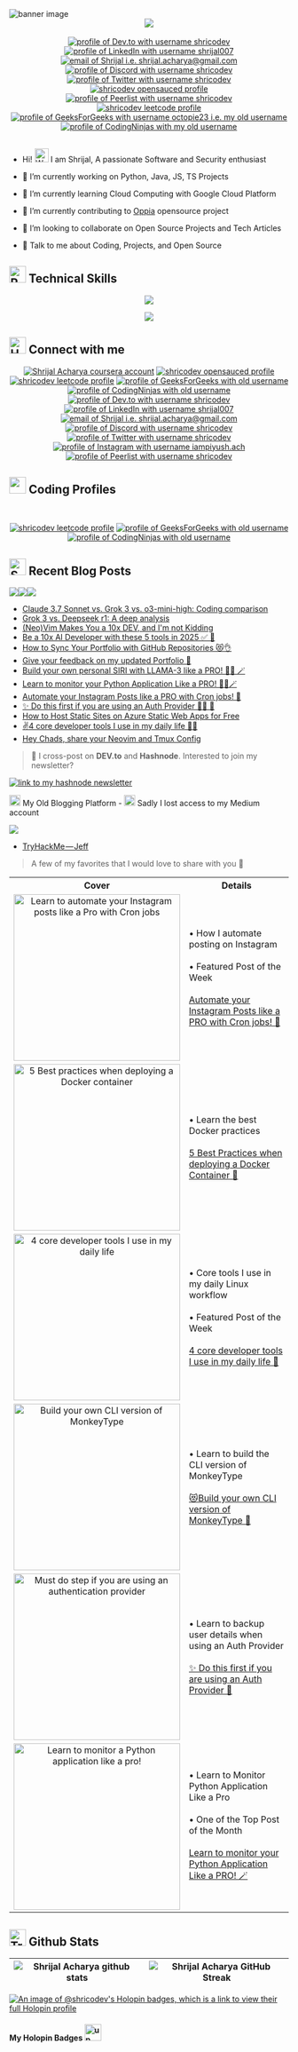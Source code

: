 <img alt="banner image" src="https://github.com/shricodev/shricodev/blob/main/images/banner.png">

<div align="center">
  <a href="https://visitorbadge.io/status?path=https%3A%2F%2Fgithub.com%2Fshricodev"><img src="https://api.visitorbadge.io/api/visitors?path=https%3A%2F%2Fgithub.com%2Fshricodev&labelColor=%23ebedf0&countColor=%23ebedf0&labelStyle=upper" /></a>
  <br><br>
  <a href="https://dev.to/shricodev"><img src="https://img.shields.io/badge/dev.to-ebedf0?style=for-the-badge&logo=devdotto&logoColor=0A0209" alt="profile of Dev.to with username shricodev" /></a>
  <a href="https://www.linkedin.com/in/shrijal007"><img src="https://img.shields.io/badge/LinkedIn-ebedf0?style=for-the-badge&logo=linkedin&logoColor=0A0209" alt="profile of LinkedIn with username shrijal007" /></a>
  <a href="mailto:shrijal.acharya@gmail.com"><img src="https://img.shields.io/badge/Gmail-ebedf0?style=for-the-badge&logo=gmail&logoColor=0A0209" alt="email of Shrijal i.e. shrijal.acharya@gmail.com" /></a>
  <a href="https://discordapp.com/users/1082700727220183151"><img src="https://img.shields.io/badge/Discord-ebedf0?style=for-the-badge&logo=discord&logoColor=0A0209" alt="profile of Discord with username shricodev" ></a>
  <a href="https://twitter.com/shricodev"><img src="https://img.shields.io/badge/Twitter-ebedf0?style=for-the-badge&logo=x&logoColor=0A0209" alt="profile of Twitter with username shricodev" ></a>
  <a href="https://app.opensauced.pizza/user/shricodev"><img src="https://img.shields.io/badge/opensauced-ebedf0?style=for-the-badge&logo=opensauced&logoColor=0A0209" alt="shricodev opensauced profile" /></a>
  <a href="https://peerlist.io/shricodev"><img src="https://img.shields.io/badge/peerlist-ebedf0?style=for-the-badge&logo=peerlist&logoColor=0A0209" alt="profile of Peerlist with username shricodev" ></a>
  <br/>
  <a href="https://leetcode.com/shricodev"><img src="https://img.shields.io/badge/leetcode-ebedf0?style=for-the-badge&logo=leetcode&logoColor=0A0209" alt="shricodev leetcode profile" /></a>
  <a href="https://auth.geeksforgeeks.org/user/octopie23"><img src="https://img.shields.io/badge/geeksforgeeks-ebedf0?style=for-the-badge&logo=geeksforgeeks&logoColor=0A0209" alt="profile of GeeksForGeeks with username octopie23 i.e. my old username" ></a>
  <a href="https://www.codingninjas.com/codestudio/profile/6d2f4a1b-5461-4e51-92fa-90f00f70f309"><img src="https://img.shields.io/badge/codingninjas-ebedf0?style=for-the-badge&logo=codingninjas&logoColor=0A0209" alt="profile of CodingNinjas with my old username" ></a>
</div>

<br/>

- Hi! <img src="https://raw.githubusercontent.com/Tarikul-Islam-Anik/Animated-Fluent-Emojis/master/Emojis/Hand%20gestures/Waving%20Hand.png" alt="Waving Hand" width="25" height="25" /> I am Shrijal, A passionate Software and Security enthusiast

- 🔭 I’m currently working on Python, Java, JS, TS Projects

- 🌱 I’m currently learning Cloud Computing with Google Cloud Platform

- 🔭 I’m currently contributing to [Oppia](https://github.com/oppia/oppia) opensource project

- 👯 I’m looking to collaborate on Open Source Projects and Tech Articles

- 💬 Talk to me about Coding, Projects, and Open Source

## <img src="https://raw.githubusercontent.com/Tarikul-Islam-Anik/Animated-Fluent-Emojis/master/Emojis/Travel%20and%20places/Rocket.png" alt="Rocket" width="30" height="30" /> Technical Skills

<p align="center">
  <a href="https://shricodev.vercel.app">
    <img src="https://skillicons.dev/icons?i=go,docker,kubernetes,linux,gcp,postgres,mongo" />
  </a>
</p>

<p align="center">
  <a href="https://shricodev.vercel.app">
    <img src="https://skillicons.dev/icons?i=python,django,express,js,typescript,react,next,bash,git,html,css" />
  </a>
</p>

## <img src="https://user-images.githubusercontent.com/74038190/216112957-034e1f8b-5468-4857-8512-9cd2bac35bb6.png" alt="Handshake" width="30" /> Connect with me

<div align="center" >
  <a href="https://www.coursera.org/user/6f7698d69fb4ee325093383f88d8d2ff"><img src="https://img.shields.io/badge/coursera-ebedf0?style=for-the-badge&logo=coursera&logoColor=0A0209" alt="Shrijal Acharya coursera account" /></a>
  <a href="https://app.opensauced.pizza/user/shricodev"><img src="https://img.shields.io/badge/opensauced-ebedf0?style=for-the-badge&logo=opensauced&logoColor=0A0209" alt="shricodev opensauced profile" /></a>
  <br/>
  <a href="https://leetcode.com/shricodev"><img src="https://img.shields.io/badge/leetcode-ebedf0?style=for-the-badge&logo=leetcode&logoColor=0A0209" alt="shricodev leetcode profile" /></a>
  <a href="https://auth.geeksforgeeks.org/user/octopie23"><img src="https://img.shields.io/badge/geeksforgeeks-ebedf0?style=for-the-badge&logo=geeksforgeeks&logoColor=0A0209" alt="profile of GeeksForGeeks with old username" ></a>
  <a href="https://www.codingninjas.com/codestudio/profile/6d2f4a1b-5461-4e51-92fa-90f00f70f309"><img src="https://img.shields.io/badge/codingninjas-ebedf0?style=for-the-badge&logo=codingninjas&logoColor=0A0209" alt="profile of CodingNinjas with old username" ></a>
  <br/>
  <a href="https://dev.to/shricodev"><img src="https://img.shields.io/badge/dev.to-ebedf0?style=for-the-badge&logo=devdotto&logoColor=0A0209" alt="profile of Dev.to with username shricodev" /></a>
  <a href="https://www.linkedin.com/in/shrijal007"><img src="https://img.shields.io/badge/LinkedIn-ebedf0?style=for-the-badge&logo=linkedin&logoColor=0A0209" alt="profile of LinkedIn with username shrijal007" /></a>
  <a href="mailto:shrijal.acharya@gmail.com"><img src="https://img.shields.io/badge/Gmail-ebedf0?style=for-the-badge&logo=gmail&logoColor=0A0209" alt="email of Shrijal i.e. shrijal.acharya@gmail.com" /></a>
  <a href="https://discordapp.com/users/1082700727220183151"><img src="https://img.shields.io/badge/Discord-ebedf0?style=for-the-badge&logo=discord&logoColor=0A0209" alt="profile of Discord with username shricodev" ></a>
  <a href="https://twitter.com/shricodev"><img src="https://img.shields.io/badge/Twitter-ebedf0?style=for-the-badge&logo=x&logoColor=0A0209" alt="profile of Twitter with username shricodev" ></a>
  <a href="https://instagram.com/iampiyush.ach"><img src="https://img.shields.io/badge/instagram-ebedf0?style=for-the-badge&logo=instagram&logoColor=0A0209" alt="profile of Instagram with username iampiyush.ach" ></a>
  <a href="https://peerlist.io/shricodev"><img src="https://img.shields.io/badge/peerlist-ebedf0?style=for-the-badge&logo=peerlist&logoColor=0A0209" alt="profile of Peerlist with username shricodev" ></a>
</div>

## <img src='https://user-images.githubusercontent.com/74038190/206662607-d9e7591e-bbf9-42f9-9386-29efc927bc16.gif' width="30"> Coding Profiles

<br/>
<p align="center">
  <a href="https://leetcode.com/shricodev"><img src="https://img.shields.io/badge/leetcode-ebedf0?style=for-the-badge&logo=leetcode&logoColor=0A0209" alt="shricodev leetcode profile" /></a>
  <a href="https://auth.geeksforgeeks.org/user/octopie23"><img src="https://img.shields.io/badge/geeksforgeeks-ebedf0?style=for-the-badge&logo=geeksforgeeks&logoColor=0A0209" alt="profile of GeeksForGeeks with old username" ></a>
  <a href="https://www.codingninjas.com/codestudio/profile/6d2f4a1b-5461-4e51-92fa-90f00f70f309"><img src="https://img.shields.io/badge/codingninjas-ebedf0?style=for-the-badge&logo=codingninjas&logoColor=0A0209" alt="profile of CodingNinjas with old username" ></a>
</p>

## <img src="https://raw.githubusercontent.com/Tarikul-Islam-Anik/Animated-Fluent-Emojis/master/Emojis/Objects/Scroll.png" alt="Scroll" width="30" height="30" /> Recent Blog Posts

<a href="https://dev.to/shricodev"><img src="https://img.shields.io/badge/dev.to-0A0A0A?style=for-the-badge&logo=devdotto&logoColor=white"/></a><a href="https://www.freecodecamp.org/news/author/shricodev/"><img src="https://img.shields.io/badge/freeCodeCamp-0A0A0A?style=for-the-badge&logo=freecodecamp&logoColor=white"/></a><a href="https://shricodev.hashnode.dev"><img src="https://img.shields.io/badge/hashnode.dev-0A0A0A?style=for-the-badge&logo=hashnode&logoColor=white"/></a><br>

<!-- BLOG-POST-LIST:START -->
- [Claude 3.7 Sonnet vs. Grok 3 vs. o3-mini-high: Coding comparison](https://dev.to/composiodev/claude-37-sonnet-vs-grok-3-vs-o3-mini-high-coding-comparison-23oe)
- [Grok 3 vs. Deepseek r1: A deep analysis](https://dev.to/composiodev/grok-3-vs-deepseek-r1-a-deep-analysis-2kcl)
- [&lpar;Neo&rpar;Vim Makes You a 10x DEV, and I&#39;m not Kidding](https://dev.to/shricodev/neovim-makes-you-a-10x-dev-and-im-not-kidding-2ka1)
- [Be a 10x AI Developer with these 5 tools in 2025 ✅ 🚀](https://dev.to/shricodev/be-a-10x-ai-developer-with-these-5-tools-in-2025-213a)
- [How to Sync Your Portfolio with GitHub Repositories 😻👌](https://dev.to/shricodev/how-to-sync-your-portfolio-with-github-repositories-2obi)
- [Give your feedback on my updated Portfolio 👋](https://dev.to/shricodev/give-your-feedback-on-my-updated-portfolio-2nkb)
- [Build your own personal SIRI with LLAMA-3 like a PRO! 🧙‍♂️ 🪄](https://dev.to/shricodev/build-your-personal-siri-with-llama-3-like-a-pro-5h1o)
- [Learn to monitor your Python Application Like a PRO! 🧙‍♂️🪄](https://dev.to/shricodev/learn-to-monitor-your-python-application-like-a-pro-15pg)
- [Automate your Instagram Posts like a PRO with Cron jobs! 🚀](https://dev.to/shricodev/automate-your-instagram-posts-like-a-pro-with-cron-jobs-3idb)
- [✨ Do this first if you are using an Auth Provider 🧙‍♂️ 🫵](https://dev.to/shricodev/do-this-first-if-you-are-using-an-auth-provider-1ndo)
- [How to Host Static Sites on Azure Static Web Apps for Free](https://www.freecodecamp.org/news/how-to-host-static-sites-on-azure-static-web-apps/)
- [✌️4 core developer tools I use in my daily life 🚀😎](https://dev.to/shricodev/4-core-developer-tools-i-use-in-my-daily-life-2524)
- [Hey Chads, share your Neovim and Tmux Config](https://dev.to/shricodev/hey-chads-share-your-neovim-and-tmux-config-26ap)
<!-- BLOG-POST-LIST:END -->

> 👀 I cross-post on **DEV.to** and **Hashnode**. Interested to join my newsletter?

<a href="https://shricodev.hashnode.dev/newsletter"><img src="https://img.shields.io/badge/join%20my%20newsletter-0A0A0A?style=for-the-badge&logo=hashnode&logoColor=white" alt="link to my hashnode newsletter"/></a>

<p><img src="https://raw.githubusercontent.com/Tarikul-Islam-Anik/Animated-Fluent-Emojis/master/Emojis/Hand%20gestures/Backhand%20Index%20Pointing%20Down.png" alt="Backhand Index Pointing Down" width="20" height="20" /> My Old Blogging Platform - <img src="https://raw.githubusercontent.com/Tarikul-Islam-Anik/Animated-Fluent-Emojis/master/Emojis/Smilies/Crying%20Cat.png" alt="Crying Cat" width="20" height="20" /> Sadly I lost access to my Medium account</p>

<a href="https://octopie23.medium.com/"><img src="https://img.shields.io/badge/medium.com-0A0A0A?style=for-the-badge&logo=medium&logoColor=white"/></a><br>

<!--these are the manually added blog posts -->

- [TryHackMe — Jeff](https://infosecwriteups.com/tryhackme-jeff-fc2fe2a3161a?source=rss-5b49d6184d5------2)

> A few of my favorites that I would love to share with you 🤍

<table>
  <tr>
    <th style="width: 40%;">Cover</th>
    <th style="width: 60%;">Details</th>
  </tr>
  <tr>
    <td align="center">
      <img src="https://github.com/shricodev/shricodev/blob/main/images/automate-insta-posts-like-a-pro.png" alt="Learn to automate your Instagram posts like a Pro with Cron jobs" width="300" />
    </td>
    <td>
      • How I automate posting on Instagram<br><br> 
      • Featured Post of the Week<br><br> 
      <a href="https://dev.to/shricodev/automate-your-instagram-posts-like-a-pro-with-cron-jobs-3idb">Automate your Instagram Posts like a PRO with Cron jobs! 🚀</a>
    </td>
  </tr>
  <tr>
    <td align="center">
      <img src="https://github.com/shricodev/shricodev/blob/main/images/best-practices-when-deploying-a-docker-container.png" alt="5 Best practices when deploying a Docker container" width="300" />
    </td>
    <td>
      • Learn the best Docker practices<br><br> 
      <a href="https://dev.to/shricodev/5-best-practices-when-deploying-a-docker-container-1lhp">5 Best Practices when deploying a Docker Container 🚀</a>
    </td>
  </tr>
  <tr>
    <td align="center">
      <img src="https://github.com/shricodev/shricodev/blob/main/images/4-core-developer-tools-i-use.gif" alt="4 core developer tools I use in my daily life" width="300" />
    </td>
    <td>
      • Core tools I use in my daily Linux workflow<br><br> 
      • Featured Post of the Week <br><br> 
      <a href="https://dev.to/shricodev/4-core-developer-tools-i-use-in-my-daily-life-2524">4 core developer tools I use in my daily life 🚀</a>
    </td>
  </tr>
  <tr>
    <td align="center">
      <img src="https://github.com/shricodev/shricodev/blob/main/images/build-your-own-cli-version-of-monkeytype.gif" alt="Build your own CLI version of MonkeyType" width="300" />
    </td>
    <td>
      • Learn to build the CLI version of MonkeyType<br><br> 
      <a href="https://dev.to/shricodev/build-your-own-cli-version-of-monkeytype-bm7">😻Build your own CLI version of MonkeyType 🙈</a>
    </td>
  </tr>
  <tr>
    <td align="center">
      <img src="https://github.com/shricodev/shricodev/blob/main/images/do-this-first-if-using-an-auth-provider.gif" alt="Must do step if you are using an authentication provider" width="300" />
    </td>
    <td>
      • Learn to backup user details when using an Auth Provider<br><br> 
      <a href="https://dev.to/shricodev/do-this-first-if-you-are-using-an-auth-provider-1ndo">✨ Do this first if you are using an Auth Provider 🫵</a>
    </td>
  </tr>
  <tr>
    <td align="center">
      <img src="https://github.com/shricodev/shricodev/blob/main/images/monitor-py-like-a-pro.png" alt="Learn to monitor a Python application like a pro!" width="300" />
    </td>
    <td>
      • Learn to Monitor Python Application Like a Pro<br><br> 
      • One of the Top Post of the Month<br><br> 
      <a href="https://dev.to/shricodev/learn-to-monitor-your-python-application-like-a-pro-15pg">Learn to monitor your Python Application Like a PRO! 🪄</a>
    </td>
  </tr>
</table>

## <img src="https://raw.githubusercontent.com/Tarikul-Islam-Anik/Animated-Fluent-Emojis/master/Emojis/Activities/Trophy.png" alt="Trophy" width="30" height="30" /> Github Stats

| ![Shrijal Acharya github stats](https://github-readme-stats.vercel.app/api?username=shricodev&rank_icon=percentile&show_icons=true&theme=tokyonight&show=reviews&border_color=0A0209&border_radius=8) | ![Shrijal Acharya GitHub Streak](https://github-readme-streak-stats.herokuapp.com/?user=shricodev&theme=tokyonight&hide_border=true&border_radius=8) |
| ----------------------------------------------------------------------------------------------------------------------------------------------------------------------------------------------------- | ---------------------------------------------------------------------------------------------------------------------------------------------------- |

[![An image of @shricodev's Holopin badges, which is a link to view their full Holopin profile](https://holopin.me/shricodev)](https://holopin.io/@shricodev)

#### My Holopin Badges <img alt="up arrow" src="https://github.com/shricodev/shricodev/blob/main/images/iconizer-up-arrow_2926153.svg" width="30">
